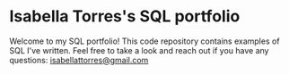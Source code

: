 # Isabella Torres's SQL portfolio
Welcome to my SQL portfolio! This code repository contains examples of SQL I've written. Feel free to take a look and reach out if you have any questions:
isabellattorres@gmail.com
